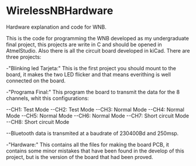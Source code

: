 # WirelessNBHardware
Hardware explanation and code for WNB.

This is the code for programming the WNB developed as my undergraduate final project, this projects are write in C and should be opened in AtmelStudio. Also there is all the circuit board developed in kiCad.
There are three projects:

-"Blinking led Tarjeta:" This is the first project you should mount to the board, it makes the two LED flicker and that means everithing is well connected on the board.

-"Programa Final:" This program the board to transmit the data for the 8 channels, whit this configurations:

--CH1: Test Mode
--CH2: Test Mode
--CH3: Normal Mode
--CH4: Normal Mode
--CH5: Normal Mode
--CH6: Normal Mode
--CH7: Short circuit Mode
--CH8: Short circuit Mode

--Bluetooth data is transmited at a baudrate of 230400Bd and 250msp.

-"Hardware:" This contains all the files for making the board PCB, it contains some minor mistakes that have been found in the develop of this project, but is the version of the board that had been proved.
